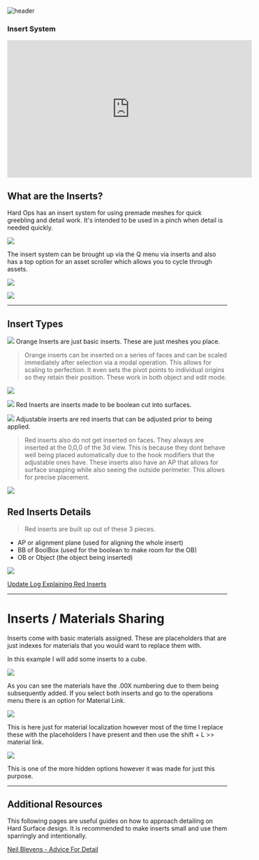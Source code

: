 ![header](img/banner.gif)

### Insert System

<iframe width="560" height="315" src="https://www.youtube.com/embed/IHjd-b9gtls" frameborder="0" allowfullscreen></iframe>


## What are the Inserts?

Hard Ops has an insert system for using premade meshes for quick greebling and detail work. It's intended to be used in a pinch when detail is needed quickly.

![](img/inserts/ins_preview.png)

The insert system can be brought up via the Q menu via inserts and also has a top option for an asset scroller which allows you to cycle through assets.

![](img/inserts/ins_1.gif)

![](img/inserts/ins_2.gif)

___

## Insert Types

![](img/faq/faq21.png) Orange Inserts are just basic inserts. These are just meshes you place.

> Orange inserts can be inserted on a series of faces and can be scaled immediately after selection via a modal operation. This allows for scaling to perfection. It even sets the pivot points to individual origins so they retain their position. These work in both object and edit mode.

![](img/faq/faq24.gif)

![](img/faq/faq22.png) Red Inserts are inserts made to be boolean cut into surfaces.

![](img/faq/faq23.png) Adjustable inserts are red inserts that can be adjusted prior to being applied.

>Red inserts also do not get inserted on faces. They always are inserted at the 0,0,0 of the 3d view. This is because they dont behave well being placed automatically due to the hook modifiers that the adjustable ones have. These inserts also have an AP that allows for surface snapping while also seeing the outside perimeter. This allows for precise placement.

![](img/faq/faq25.gif)

## Red Inserts Details

> Red inserts are built up out of these 3 pieces.
  - AP or alignment plane (used for aligning the whole insert)
  - BB of BoolBox (used for the boolean to make room for the OB)
  - OB or Object (the object being inserted)

![](img/faq/faq26.png)

[Update Log Explaining Red Inserts ](https://masterxeon1001.com/2016/01/05/hops0065update/)

___

# Inserts / Materials Sharing

Inserts come with basic materials assigned. These are placeholders that are just indexes for materials that you would want to replace them with.

In this example I will add some inserts to a cube.

![](img/inserts/ins1.gif)

As you can see the materials have the .00X numbering due to them being subsequently added. If you select both inserts and go to the operations menu there is an option for Material Link.

![](img/inserts/ins2.gif)

This is here just for material localization however most of the time I replace these with the placeholders I have present and then use the shift + L >> material link.

![](img/inserts/ins3.gif)

This is one of the more hidden options however it was made for just this purpose.

---

## Additional Resources

This following pages are useful guides on how to approach detailing on Hard Surface design. It is recommended to make inserts small and use them sparringly and intentionally.

[Neil Blevens - Advice For Detail](http://www.neilblevins.com/cg_education/areas_of_visual_rest/areas_of_visual_rest.htm)
